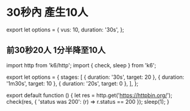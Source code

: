 
# 30秒內 產生10人
export let options = {
  vus: 10,
  duration: '30s',
};

## 前30秒20人 1分半降至10人
import http from 'k6/http';
import { check, sleep } from 'k6';

export let options = {
  stages: [
    { duration: '30s', target: 20 },
    { duration: '1m30s', target: 10 },
    { duration: '20s', target: 0 },
  ],
};

export default function () {
  let res = http.get('https://httpbin.org/');
  check(res, { 'status was 200': (r) => r.status == 200 });
  sleep(1);
}